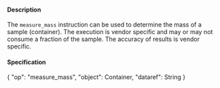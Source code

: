 #### **Description**
The `measure_mass` instruction can be used to determine the mass of a sample (container).
The execution is vendor specific and may or may not consume a fraction of the sample. The accuracy of results is vendor specific.

#### **Specification**
{
  "op": "measure_mass",
  "object": Container,
  "dataref": String
}
